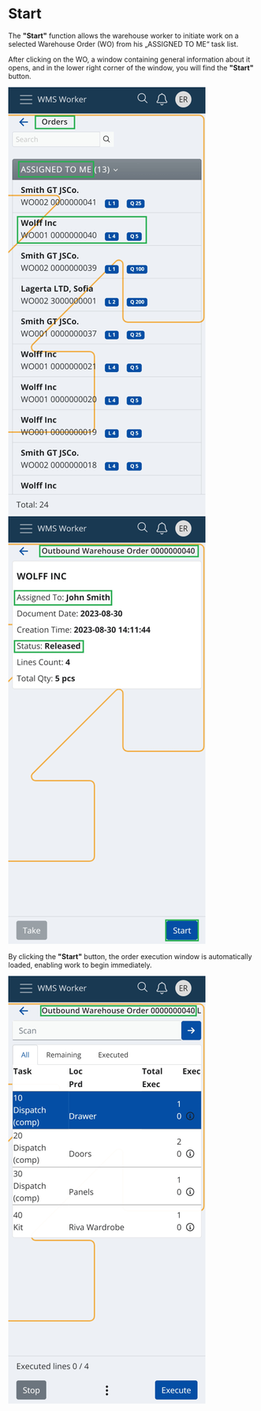 # Start

The <b>"Start"</b> function allows the warehouse worker to initiate work on a selected Warehouse Order (WO) from his „ASSIGNED TO ME“ task list.

After clicking on the WO, a window containing general information about it opens, and in the lower right corner of the window, you will find the <b>"Start"</b> button.

![Product](pictures/start-pic1.png)
![Product](pictures/start-pic2.png)

By clicking the <b>"Start"</b> button, the order execution window is automatically loaded, enabling work to begin immediately.

![Product](pictures/start-pic3.png)
